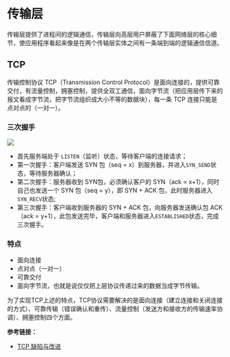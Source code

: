 # 传输层

传输层提供了进程间的逻辑通信，传输层向高层用户屏蔽了下面网络层的核心细节，使应用程序看起来像是在两个传输层实体之间有一条端到端的逻辑通信信道。

## TCP

传输控制协议 TCP（Transmission Control Protocol）是面向连接的，提供可靠交付，有流量控制，拥塞控制，提供全双工通信，面向字节流（把应用层传下来的报文看成字节流，把字节流组织成大小不等的数据块），每一条 TCP 连接只能是点对点的（一对一）。

### 三次握手

![](https://images.yingwai.top/picgo/20210718203242.png)

- 首先服务端处于 `LISTEN`（监听）状态，等待客户端的连接请求；
- 第一次握手：客户端发送 SYN 包（seq = x）到服务器，并进入`SYN_SEND`状态，等待服务器确认；
- 第二次握手：服务器收到 SYN包，必须确认客户的 SYN（ack = x+1），同时自己也发送一个 SYN 包（seq = y），即 SYN + ACK 包，此时服务器进入`SYN_RECV`状态;
- 第三次握手：客户端收到服务器的 SYN + ACK 包，向服务器发送确认包 ACK（ack = y+1），此包发送完毕，客户端和服务器进入`ESTABLISHED`状态，完成三次握手。

### 特点

* 面向连接
* 点对点（一对一）
* 可靠交付
* 面向字节流，也就是说仅仅把上层协议传递过来的数据当成字节传输。

为了实现TCP上述的特点，TCP协议需要解决的是面向连接（建立连接和关闭连接的方式）、可靠传输（错误确认和重传）、流量控制（发送方和接收方的传输速率协调）、拥塞控制四个方面。

**参考链接：**

* [TCP 缺陷与改进](https://www.zhihu.com/question/47560918)

